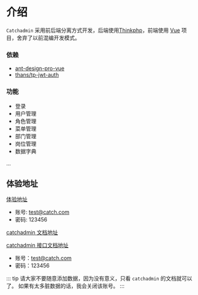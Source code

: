 # 介绍

`Catchadmin` 采用前后端分离方式开发，后端使用[Thinkphp](http://thinkphp.cn)，前端使用 [Vue](https://cn.vuejs.org/) 项目，舍弃了以前混编开发模式。

### 依赖
- [ant-design-pro-vue](https://pro.loacg.com/docs/getting-started)
- [thans/tp-jwt-auth](thans/tp-jwt-auth)

### 功能
- 登录
- 用户管理
- 角色管理
- 菜单管理
- 部门管理
- 岗位管理
- 数据字典

...
## 体验地址

[体验地址](http://vue.catchadmin.com)
- 账号: test@catch.com 
- 密码: 123456

[catchadmin 文档地址](http://doc.catchadmin.com)

[catchadmin 接口文档地址](http://apidoc.catchadmin.com)
- 账号：test@catch.com
- 密码：123456

::: tip
请大家不要随意添加数据，因为没有意义，只看 `catchadmin` 的文档就可以了。
如果有太多脏数据的话，我会关闭该账号。
:::
